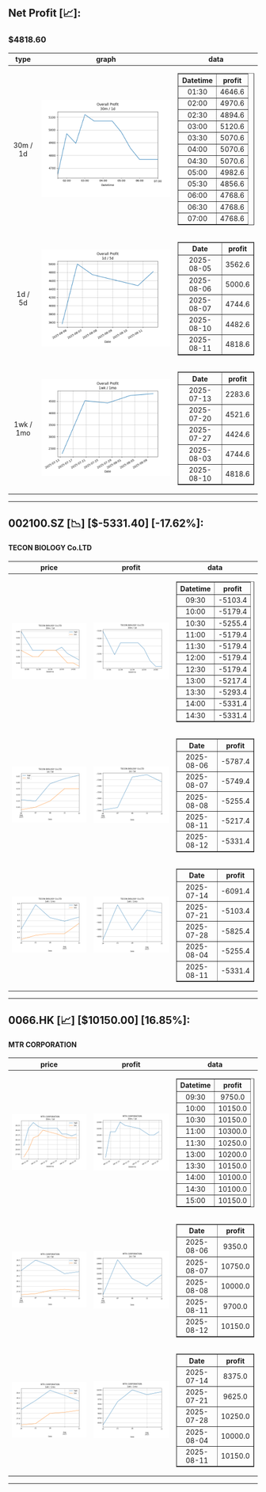 ## Net Profit [📈]:
### $4818.60
|type|graph|data|
|:---:|:---:|:---:|
|30m / 1d|![net_profit](image/overall_30m-1d.png)|<table border="1" class="dataframe"> <thead> <tr style="text-align: center;"> <th>Datetime</th> <th>profit</th> </tr> </thead> <tbody> <tr> <td>01:30</td> <td>4646.6</td> </tr> <tr> <td>02:00</td> <td>4970.6</td> </tr> <tr> <td>02:30</td> <td>4894.6</td> </tr> <tr> <td>03:00</td> <td>5120.6</td> </tr> <tr> <td>03:30</td> <td>5070.6</td> </tr> <tr> <td>04:00</td> <td>5070.6</td> </tr> <tr> <td>04:30</td> <td>5070.6</td> </tr> <tr> <td>05:00</td> <td>4982.6</td> </tr> <tr> <td>05:30</td> <td>4856.6</td> </tr> <tr> <td>06:00</td> <td>4768.6</td> </tr> <tr> <td>06:30</td> <td>4768.6</td> </tr> <tr> <td>07:00</td> <td>4768.6</td> </tr> </tbody></table>|
|1d / 5d|![net_profit](image/overall_1d-5d.png)|<table border="1" class="dataframe"> <thead> <tr style="text-align: center;"> <th>Date</th> <th>profit</th> </tr> </thead> <tbody> <tr> <td>2025-08-05</td> <td>3562.6</td> </tr> <tr> <td>2025-08-06</td> <td>5000.6</td> </tr> <tr> <td>2025-08-07</td> <td>4744.6</td> </tr> <tr> <td>2025-08-10</td> <td>4482.6</td> </tr> <tr> <td>2025-08-11</td> <td>4818.6</td> </tr> </tbody></table>|
|1wk / 1mo|![net_profit](image/overall_1wk-1mo.png)|<table border="1" class="dataframe"> <thead> <tr style="text-align: center;"> <th>Date</th> <th>profit</th> </tr> </thead> <tbody> <tr> <td>2025-07-13</td> <td>2283.6</td> </tr> <tr> <td>2025-07-20</td> <td>4521.6</td> </tr> <tr> <td>2025-07-27</td> <td>4424.6</td> </tr> <tr> <td>2025-08-03</td> <td>4744.6</td> </tr> <tr> <td>2025-08-10</td> <td>4818.6</td> </tr> </tbody></table>|
---
## 002100.SZ [📉] [$-5331.40] [-17.62%]:
#### TECON BIOLOGY Co.LTD
|price|profit|data|
|:---:|:---:|:---:|
|![price](image/002100.SZ_30m-1d_price.png)|![profit](image/002100.SZ_30m-1d_profit.png)|<table border="1" class="dataframe"> <thead> <tr style="text-align: center;"> <th>Datetime</th> <th>profit</th> </tr> </thead> <tbody> <tr> <td>09:30</td> <td>-5103.4</td> </tr> <tr> <td>10:00</td> <td>-5179.4</td> </tr> <tr> <td>10:30</td> <td>-5255.4</td> </tr> <tr> <td>11:00</td> <td>-5179.4</td> </tr> <tr> <td>11:30</td> <td>-5179.4</td> </tr> <tr> <td>12:00</td> <td>-5179.4</td> </tr> <tr> <td>12:30</td> <td>-5179.4</td> </tr> <tr> <td>13:00</td> <td>-5217.4</td> </tr> <tr> <td>13:30</td> <td>-5293.4</td> </tr> <tr> <td>14:00</td> <td>-5331.4</td> </tr> <tr> <td>14:30</td> <td>-5331.4</td> </tr> </tbody></table>|
|![price](image/002100.SZ_1d-5d_price.png)|![profit](image/002100.SZ_1d-5d_profit.png)|<table border="1" class="dataframe"> <thead> <tr style="text-align: center;"> <th>Date</th> <th>profit</th> </tr> </thead> <tbody> <tr> <td>2025-08-06</td> <td>-5787.4</td> </tr> <tr> <td>2025-08-07</td> <td>-5749.4</td> </tr> <tr> <td>2025-08-08</td> <td>-5255.4</td> </tr> <tr> <td>2025-08-11</td> <td>-5217.4</td> </tr> <tr> <td>2025-08-12</td> <td>-5331.4</td> </tr> </tbody></table>|
|![price](image/002100.SZ_1wk-1mo_price.png)|![profit](image/002100.SZ_1wk-1mo_profit.png)|<table border="1" class="dataframe"> <thead> <tr style="text-align: center;"> <th>Date</th> <th>profit</th> </tr> </thead> <tbody> <tr> <td>2025-07-14</td> <td>-6091.4</td> </tr> <tr> <td>2025-07-21</td> <td>-5103.4</td> </tr> <tr> <td>2025-07-28</td> <td>-5825.4</td> </tr> <tr> <td>2025-08-04</td> <td>-5255.4</td> </tr> <tr> <td>2025-08-11</td> <td>-5331.4</td> </tr> </tbody></table>|
---
## 0066.HK [📈] [$10150.00] [16.85%]:
#### MTR CORPORATION
|price|profit|data|
|:---:|:---:|:---:|
|![price](image/0066.HK_30m-1d_price.png)|![profit](image/0066.HK_30m-1d_profit.png)|<table border="1" class="dataframe"> <thead> <tr style="text-align: center;"> <th>Datetime</th> <th>profit</th> </tr> </thead> <tbody> <tr> <td>09:30</td> <td>9750.0</td> </tr> <tr> <td>10:00</td> <td>10150.0</td> </tr> <tr> <td>10:30</td> <td>10150.0</td> </tr> <tr> <td>11:00</td> <td>10300.0</td> </tr> <tr> <td>11:30</td> <td>10250.0</td> </tr> <tr> <td>13:00</td> <td>10200.0</td> </tr> <tr> <td>13:30</td> <td>10150.0</td> </tr> <tr> <td>14:00</td> <td>10100.0</td> </tr> <tr> <td>14:30</td> <td>10100.0</td> </tr> <tr> <td>15:00</td> <td>10150.0</td> </tr> </tbody></table>|
|![price](image/0066.HK_1d-5d_price.png)|![profit](image/0066.HK_1d-5d_profit.png)|<table border="1" class="dataframe"> <thead> <tr style="text-align: center;"> <th>Date</th> <th>profit</th> </tr> </thead> <tbody> <tr> <td>2025-08-06</td> <td>9350.0</td> </tr> <tr> <td>2025-08-07</td> <td>10750.0</td> </tr> <tr> <td>2025-08-08</td> <td>10000.0</td> </tr> <tr> <td>2025-08-11</td> <td>9700.0</td> </tr> <tr> <td>2025-08-12</td> <td>10150.0</td> </tr> </tbody></table>|
|![price](image/0066.HK_1wk-1mo_price.png)|![profit](image/0066.HK_1wk-1mo_profit.png)|<table border="1" class="dataframe"> <thead> <tr style="text-align: center;"> <th>Date</th> <th>profit</th> </tr> </thead> <tbody> <tr> <td>2025-07-14</td> <td>8375.0</td> </tr> <tr> <td>2025-07-21</td> <td>9625.0</td> </tr> <tr> <td>2025-07-28</td> <td>10250.0</td> </tr> <tr> <td>2025-08-04</td> <td>10000.0</td> </tr> <tr> <td>2025-08-11</td> <td>10150.0</td> </tr> </tbody></table>|
---
